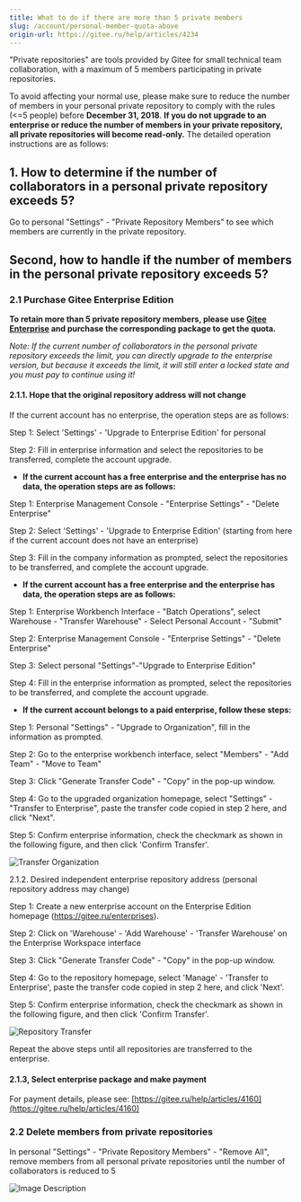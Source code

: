 ```yaml
---
title: What to do if there are more than 5 private members
slug: /account/personal-member-quota-above
origin-url: https://gitee.ru/help/articles/4234
---
```


"Private repositories" are tools provided by Gitee for small technical team collaboration, with a maximum of 5 members participating in private repositories.

To avoid affecting your normal use, please make sure to reduce the number of members in your personal private repository to comply with the rules (<=5 people) before **December 31, 2018**. **If you do not upgrade to an enterprise or reduce the number of members in your private repository, all private repositories will become read-only.** The detailed operation instructions are as follows:

## 1. How to determine if the number of collaborators in a personal private repository exceeds 5?

Go to personal "Settings" - "Private Repository Members" to see which members are currently in the private repository.

## Second, how to handle if the number of members in the personal private repository exceeds 5?

### 2.1 Purchase Gitee Enterprise Edition

**To retain more than 5 private repository members, please use [Gitee Enterprise](https://gitee.ru/enterprises/?from=personal-collaborators) and purchase the corresponding package to get the quota.**

 _Note: If the current number of collaborators in the personal private repository exceeds the limit, you can directly upgrade to the enterprise version, but because it exceeds the limit, it will still enter a locked state and you must pay to continue using it!_

#### 2.1.1. Hope that the original repository address will not change

If the current account has no enterprise, the operation steps are as follows:

Step 1: Select 'Settings' - 'Upgrade to Enterprise Edition' for personal

Step 2: Fill in enterprise information and select the repositories to be transferred, complete the account upgrade.

- **If the current account has a free enterprise and the enterprise has no data, the operation steps are as follows:**

Step 1: Enterprise Management Console - "Enterprise Settings" - "Delete Enterprise"

Step 2: Select 'Settings' - 'Upgrade to Enterprise Edition' (starting from here if the current account does not have an enterprise)

Step 3: Fill in the company information as prompted, select the repositories to be transferred, and complete the account upgrade.

- **If the current account has a free enterprise and the enterprise has data, the operation steps are as follows:**

Step 1: Enterprise Workbench Interface - "Batch Operations", select Warehouse - "Transfer Warehouse" - Select Personal Account - "Submit"

Step 2: Enterprise Management Console - "Enterprise Settings" - "Delete Enterprise"

Step 3: Select personal "Settings"-"Upgrade to Enterprise Edition"

Step 4: Fill in the enterprise information as prompted, select the repositories to be transferred, and complete the account upgrade.

- **If the current account belongs to a paid enterprise, follow these steps:**

Step 1: Personal "Settings" - "Upgrade to Organization", fill in the information as prompted.

Step 2: Go to the enterprise workbench interface, select "Members" - "Add Team" - "Move to Team"

Step 3: Click "Generate Transfer Code" - "Copy" in the pop-up window.

Step 4: Go to the upgraded organization homepage, select "Settings" - "Transfer to Enterprise", paste the transfer code copied in step 2 here, and click "Next".

Step 5: Confirm enterprise information, check the checkmark as shown in the following figure, and then click 'Confirm Transfer'.

![Transfer Organization](https://images.gitee.ru/uploads/images/2018/1212/112152_860605a9_669935.png "1.png")

2.1.2. Desired independent enterprise repository address (personal repository address may change)

Step 1: Create a new enterprise account on the Enterprise Edition homepage (<https://gitee.ru/enterprises>).

Step 2: Click on 'Warehouse' - 'Add Warehouse' - 'Transfer Warehouse' on the Enterprise Workspace interface

Step 3: Click "Generate Transfer Code" - "Copy" in the pop-up window.

Step 4: Go to the repository homepage, select 'Manage' - 'Transfer to Enterprise', paste the transfer code copied in step 2 here, and click 'Next'.

Step 5: Confirm enterprise information, check the checkmark as shown in the following figure, and then click 'Confirm Transfer'.

![Repository Transfer](https://images.gitee.ru/uploads/images/2018/1212/112354_ae055574_669935.jpeg "Repository Transfer.jpg")

Repeat the above steps until all repositories are transferred to the enterprise.

#### 2.1.3, Select enterprise package and make payment

For payment details, please see: [https://gitee.ru/help/articles/4160](https://gitee.ru/help/articles/4160)

### 2.2 Delete members from private repositories

In personal "Settings" - "Private Repository Members" - "Remove All", remove members from all personal private repositories until the number of collaborators is reduced to 5

![Image Description](https://images.gitee.ru/uploads/images/2019/0103/191558_c5759289_669935.png )